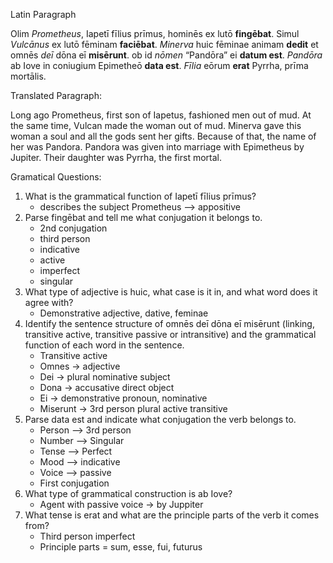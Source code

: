 
Latin Paragraph


Olim *Prometheus*, Iapetī fīlius prīmus, hominēs ex lutō **fingēbat**. Simul *Vulcānus* ex lutō fēminam **faciēbat**.
*Minerva* huic fēminae animam **dedit** et omnēs *deī* dōna eī **misērunt**. ob id *nōmen* “Pandōra” ei **datum est**.
*Pandōra* ab Iove in coniugium Epimetheō **data est**. *Fīlia* eōrum **erat** Pyrrha, prīma mortālis.

Translated Paragraph:

Long ago Prometheus, first son of Iapetus, fashioned men out of mud. At the same time, Vulcan made the woman out of mud.
Minerva gave this woman a soul and all the gods sent her gifts. Because of that, the name of her was Pandora.
Pandora was given into marriage with Epimetheus by Jupiter. Their daughter was Pyrrha, the first mortal.

Gramatical Questions:
1. What is the grammatical function of Iapetī fīlius prīmus?
    - describes the subject Prometheus --> appositive 
2. Parse fingēbat and tell me what conjugation it belongs to.
    - 2nd conjugation 
    - third person
    - indicative
    - active
    - imperfect
    - singular
3. What type of adjective is huic, what case is it in, and what word does it agree with?
    - Demonstrative adjective, dative, feminae
4. Identify the sentence structure of omnēs deī dōna eī misērunt (linking, transitive active, transitive passive or intransitive) and the grammatical function of each word in the sentence.
    - Transitive active
    - Omnes → adjective
    - Dei → plural nominative subject
    - Dona → accusative direct object
    - Ei → demonstrative pronoun, nominative
    - Miserunt → 3rd person plural active transitive
5. Parse data est and indicate what conjugation the verb belongs to.
    - Person --> 3rd person
    - Number --> Singular
    - Tense --> Perfect
    - Mood --> indicative
    - Voice --> passive
    - First conjugation
6. What type of grammatical construction is ab Iove?
    - Agent with passive voice → by Juppiter
7. What tense is erat and what are the principle parts of the verb it comes from?
    - Third person imperfect
    - Principle parts = sum, esse, fui, futurus
